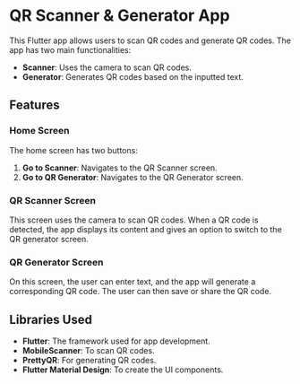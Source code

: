 # QR Scanner & Generator App

This Flutter app allows users to scan QR codes and generate QR codes. The app has two main functionalities:

- **Scanner**: Uses the camera to scan QR codes.
- **Generator**: Generates QR codes based on the inputted text.

## Features

### Home Screen

The home screen has two buttons:
1. **Go to Scanner**: Navigates to the QR Scanner screen.
2. **Go to QR Generator**: Navigates to the QR Generator screen.

### QR Scanner Screen

This screen uses the camera to scan QR codes. When a QR code is detected, the app displays its content and gives an option to switch to the QR generator screen.

### QR Generator Screen

On this screen, the user can enter text, and the app will generate a corresponding QR code. The user can then save or share the QR code.

## Libraries Used

- **Flutter**: The framework used for app development.
- **MobileScanner**: To scan QR codes.
- **PrettyQR**: For generating QR codes.
- **Flutter Material Design**: To create the UI components.